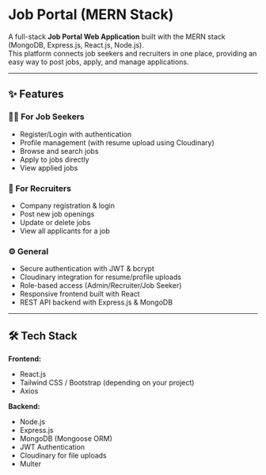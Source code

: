 # Job Portal (MERN Stack)

A full-stack **Job Portal Web Application** built with the MERN stack (MongoDB, Express.js, React.js, Node.js).  
This platform connects job seekers and recruiters in one place, providing an easy way to post jobs, apply, and manage applications.  

---

## ✨ Features

### 👩‍💼 For Job Seekers
- Register/Login with authentication
- Profile management (with resume upload using Cloudinary)
- Browse and search jobs
- Apply to jobs directly
- View applied jobs

### 🏢 For Recruiters
- Company registration & login
- Post new job openings
- Update or delete jobs
- View all applicants for a job

### ⚙️ General
- Secure authentication with JWT & bcrypt
- Cloudinary integration for resume/profile uploads
- Role-based access (Admin/Recruiter/Job Seeker)
- Responsive frontend built with React
- REST API backend with Express.js & MongoDB

---

## 🛠️ Tech Stack

**Frontend:**  
- React.js  
- Tailwind CSS / Bootstrap (depending on your project)  
- Axios  

**Backend:**  
- Node.js  
- Express.js  
- MongoDB (Mongoose ORM)  
- JWT Authentication  
- Cloudinary for file uploads  
- Multer  


